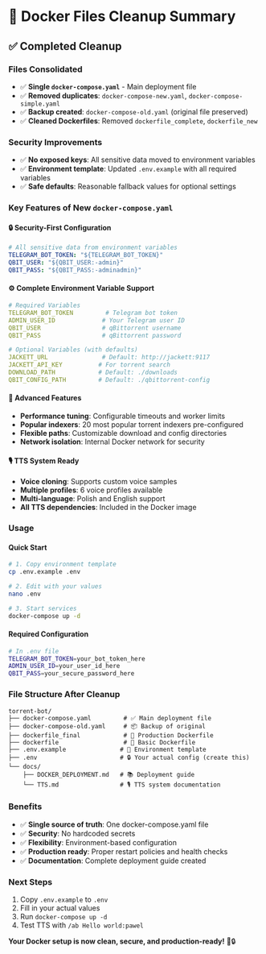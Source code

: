 # 🐳 Docker Files Cleanup Summary

## ✅ **Completed Cleanup**

### **Files Consolidated**
- ✅ **Single `docker-compose.yaml`** - Main deployment file
- ✅ **Removed duplicates**: `docker-compose-new.yaml`, `docker-compose-simple.yaml`
- ✅ **Backup created**: `docker-compose-old.yaml` (original file preserved)
- ✅ **Cleaned Dockerfiles**: Removed `dockerfile_complete`, `dockerfile_new`

### **Security Improvements**
- ✅ **No exposed keys**: All sensitive data moved to environment variables
- ✅ **Environment template**: Updated `.env.example` with all required variables
- ✅ **Safe defaults**: Reasonable fallback values for optional settings

### **Key Features of New `docker-compose.yaml`**

#### 🔒 **Security-First Configuration**
```yaml
# All sensitive data from environment variables
TELEGRAM_BOT_TOKEN: "${TELEGRAM_BOT_TOKEN}"
QBIT_USER: "${QBIT_USER:-admin}"
QBIT_PASS: "${QBIT_PASS:-adminadmin}"
```

#### ⚙️ **Complete Environment Variable Support**
```yaml
# Required Variables
TELEGRAM_BOT_TOKEN         # Telegram bot token
ADMIN_USER_ID             # Your Telegram user ID
QBIT_USER                 # qBittorrent username  
QBIT_PASS                 # qBittorrent password

# Optional Variables (with defaults)
JACKETT_URL               # Default: http://jackett:9117
JACKETT_API_KEY          # For torrent search
DOWNLOAD_PATH            # Default: ./downloads
QBIT_CONFIG_PATH         # Default: ./qbittorrent-config
```

#### 🚀 **Advanced Features**
- **Performance tuning**: Configurable timeouts and worker limits
- **Popular indexers**: 20 most popular torrent indexers pre-configured
- **Flexible paths**: Customizable download and config directories
- **Network isolation**: Internal Docker network for security

#### 🎙️ **TTS System Ready**
- **Voice cloning**: Supports custom voice samples
- **Multiple profiles**: 6 voice profiles available
- **Multi-language**: Polish and English support
- **All TTS dependencies**: Included in the Docker image

### **Usage**

#### **Quick Start**
```bash
# 1. Copy environment template
cp .env.example .env

# 2. Edit with your values
nano .env

# 3. Start services
docker-compose up -d
```

#### **Required Configuration**
```bash
# In .env file
TELEGRAM_BOT_TOKEN=your_bot_token_here
ADMIN_USER_ID=your_user_id_here
QBIT_PASS=your_secure_password_here
```

### **File Structure After Cleanup**
```
torrent-bot/
├── docker-compose.yaml         # ✅ Main deployment file
├── docker-compose-old.yaml     # 📦 Backup of original
├── dockerfile_final            # 🐳 Production Dockerfile
├── dockerfile                  # 🐳 Basic Dockerfile
├── .env.example               # 📝 Environment template
├── .env                       # 🔒 Your actual config (create this)
└── docs/
    ├── DOCKER_DEPLOYMENT.md   # 📚 Deployment guide
    └── TTS.md                 # 🎙️ TTS system documentation
```

### **Benefits**
- ✅ **Single source of truth**: One docker-compose.yaml file
- ✅ **Security**: No hardcoded secrets
- ✅ **Flexibility**: Environment-based configuration
- ✅ **Production ready**: Proper restart policies and health checks
- ✅ **Documentation**: Complete deployment guide created

### **Next Steps**
1. Copy `.env.example` to `.env`
2. Fill in your actual values
3. Run `docker-compose up -d`
4. Test TTS with `/ab Hello world:pawel`

**Your Docker setup is now clean, secure, and production-ready!** 🎯🔒

